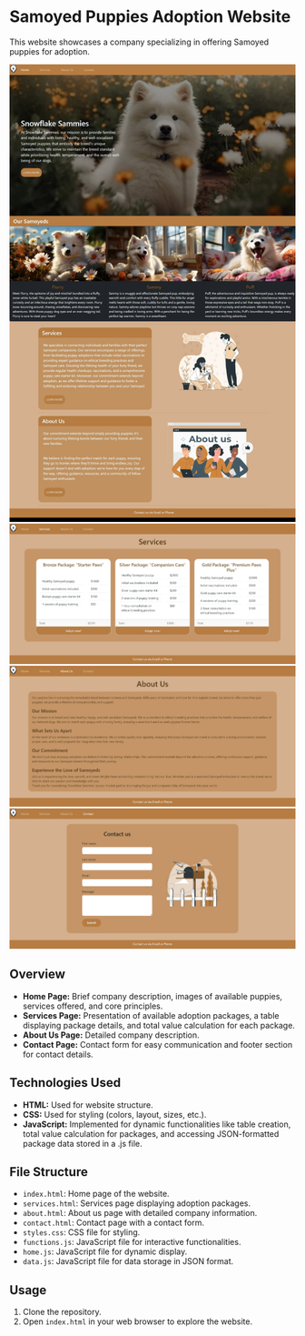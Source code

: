 # Samoyed Puppies Adoption Website

This website showcases a company specializing in offering Samoyed puppies for adoption.

![Home Page](https://github.com/boglarkaa/Samoyed-Adoption-Website/blob/main/images/Web%20capture_27-12-2023_145622_.jpeg)
![Services](https://github.com/boglarkaa/Samoyed-Adoption-Website/blob/main/images/Web%20capture_27-12-2023_145649_.jpeg)
![About](https://github.com/boglarkaa/Samoyed-Adoption-Website/blob/main/images/Web%20capture_27-12-2023_14574_.jpeg)
![Contact](https://github.com/boglarkaa/Samoyed-Adoption-Website/blob/main/images/Web%20capture_27-12-2023_145721_.jpeg)

## Overview

- **Home Page:** Brief company description, images of available puppies, services offered, and core principles.
- **Services Page:** Presentation of available adoption packages, a table displaying package details, and total value calculation for each package.
- **About Us Page:** Detailed company description.
- **Contact Page:** Contact form for easy communication and footer section for contact details.

## Technologies Used

- **HTML:** Used for website structure.
- **CSS:** Used for styling (colors, layout, sizes, etc.).
- **JavaScript:** Implemented for dynamic functionalities like table creation, total value calculation for packages, and accessing JSON-formatted package data stored in a .js file.

## File Structure

- `index.html`: Home page of the website.
- `services.html`: Services page displaying adoption packages.
- `about.html`: About us page with detailed company information.
- `contact.html`: Contact page with a contact form.
- `styles.css`: CSS file for styling.
- `functions.js`: JavaScript file for interactive functionalities.
- `home.js`: JavaScript file for dynamic display.
- `data.js`: JavaScript file for data storage in JSON format.


## Usage

1. Clone the repository.
2. Open `index.html` in your web browser to explore the website.
